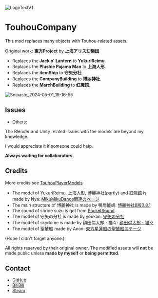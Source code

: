 ![LogoTextV1](https://github.com/BoredBean/TouhouCompany/assets/18239170/0450fd31-932d-4533-b27d-a26d5cb4a1f8)
# TouhouCompany
This mod replaces many objects with Touhou-related assets. 

Original work: **東方Project** by **上海アリス幻樂団**

* Replaces the **Jack o' Lantern** to **YukuriReimu**.
* Replaces the **Plushie Pajama Man** to **上海人形**.
* Replaces the **itemShip** to **守矢分社**.
* Replaces the **CompanyBuilding** to **博丽神社**.
* Replaces the **MarchBuilding** to **红魔馆**.


![Snipaste_2024-05-01_19-16-55](https://github.com/BoredBean/TouhouCompany/assets/18239170/9355d0de-1f96-402d-8316-b9e0c1100536)

## Issues

* Others:

The Blender and Unity related issues with the models are beyond my knowledge.

I would appreciate it if someone could help.

**Always waiting for collaborators.**

## Credits
More credits see [TouhouPlayerModels](https://github.com/BoredBean/TouhouCompany/blob/main/TouhouEnemyModels/README.md)

* The model of YukuriReimu, 上海人形, 博麗神社(partly) and 紅魔館 is made by Nya: [MikuMikuDance関連のページ](http://nya.b.la9.jp/mmd/atochi.html)
* The main structure of 博麗神社 is made by 鴨居能嵎: [博麗神社β版0.8.1](https://bowlroll.net/file/265445)
* The sound of shrine suzu is got from [PocketSound](https://pocket-se.info/archives/tag/%e9%88%b4/)
* The model of 守矢の分社 is made by youkan: [守矢の分社](https://bowlroll.net/file/3339)
* The model of skydome is made by 額田倫太郎・猫々: [額田倫太郎・猫々](http://www.nicovideo.jp/mylist/29859184)
* The model of 聖輦船 made by Anon: [東方星蓮船の聖輦船ステージ](https://bowlroll.net/file/312149)

(Hope I didn't forget anyone.)

All rights reserved by their original owner. The modified assets will **not** be made public unless **made by myself** or **being permitted**.

## Contact
* [GitHub](https://github.com/BoredBean/TouhouCompany)
* [BiliBili](https://space.bilibili.com/16119669)
* [Steam](https://steamcommunity.com/id/bean_10086)